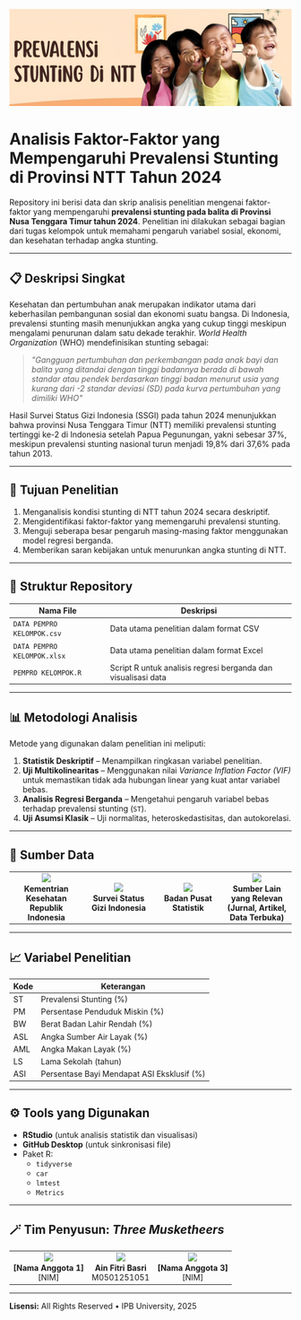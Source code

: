 <p align="center">
  <img src="https://github.com/ainfitribasri/KELOMPOK-6/blob/main/Foto/canva%20stunting%20(1).jpg" width="800"/>
</p>

# Analisis Faktor-Faktor yang Mempengaruhi Prevalensi Stunting di Provinsi NTT Tahun 2024

Repository ini berisi data dan skrip analisis penelitian mengenai faktor-faktor yang mempengaruhi **prevalensi stunting pada balita di Provinsi Nusa Tenggara Timur tahun 2024**. Penelitian ini dilakukan sebagai bagian dari tugas kelompok untuk memahami pengaruh variabel sosial, ekonomi, dan kesehatan terhadap angka stunting.

---

## 📋 Deskripsi Singkat

Kesehatan dan pertumbuhan anak merupakan indikator utama dari keberhasilan pembangunan sosial dan ekonomi suatu bangsa. Di Indonesia, prevalensi stunting masih menunjukkan angka yang cukup tinggi meskipun mengalami penurunan dalam satu dekade terakhir. _World Health Organization_ (WHO) mendefinisikan stunting sebagai:
> *"Gangguan pertumbuhan dan perkembangan pada anak bayi dan balita yang ditandai dengan tinggi badannya berada di bawah standar atau pendek berdasarkan tinggi badan menurut usia yang kurang dari -2 standar deviasi (SD) pada kurva pertumbuhan yang dimiliki WHO"*

Hasil Survei Status Gizi Indonesia (SSGI) pada tahun 2024 menunjukkan bahwa provinsi Nusa Tenggara Timur (NTT) memiliki prevalensi stunting tertinggi ke-2 di Indonesia setelah Papua Pegunungan, yakni sebesar 37%, meskipun prevalensi stunting nasional turun menjadi 19,8% dari 37,6% pada tahun 2013.

---

## 🎯 Tujuan Penelitian
1. Menganalisis kondisi stunting di NTT tahun 2024 secara deskriptif.  
2. Mengidentifikasi faktor-faktor yang memengaruhi prevalensi stunting.  
3. Menguji seberapa besar pengaruh masing-masing faktor menggunakan model regresi berganda.  
4. Memberikan saran kebijakan untuk menurunkan angka stunting di NTT.

---

## 📂 Struktur Repository
| Nama File | Deskripsi |
|------------|------------|
| `DATA PEMPRO KELOMPOK.csv` | Data utama penelitian dalam format CSV |
| `DATA PEMPRO KELOMPOK.xlsx` | Data utama penelitian dalam format Excel |
| `PEMPRO KELOMPOK.R` | Script R untuk analisis regresi berganda dan visualisasi data |

---

## 📊 Metodologi Analisis
Metode yang digunakan dalam penelitian ini meliputi:
1. **Statistik Deskriptif** – Menampilkan ringkasan variabel penelitian.  
2. **Uji Multikolinearitas** – Menggunakan nilai *Variance Inflation Factor (VIF)* untuk memastikan tidak ada hubungan linear yang kuat antar variabel bebas.  
3. **Analisis Regresi Berganda** – Mengetahui pengaruh variabel bebas terhadap prevalensi stunting (`ST`).  
4. **Uji Asumsi Klasik** – Uji normalitas, heteroskedastisitas, dan autokorelasi.  

---

## 🧾 Sumber Data

<table>
  <tr align="center">
    <td width="150">
      <img src="https://upload.wikimedia.org/wikipedia/commons/9/99/Logo_Badan_Pangan_Nasional.png" width="80px"><br>
      <b>Kementrian Kesehatan Republik Indonesia</b>
    </td>
    <td width="150">
      <img src="https://satudata.go.id/assets/images/satudata-logo.png" width="80px"><br>
      <b>Survei Status Gizi Indonesia</b>
    </td>
    <td width="150">
      <img src="https://upload.wikimedia.org/wikipedia/id/thumb/1/1d/Logo_Badan_Pusat_Statistik_%282020%29.svg/1200px-Logo_Badan_Pusat_Statistik_%282020%29.svg.png" width="80px"><br>
      <b>Badan Pusat Statistik</b>
    </td>
    <td width="150">
      <img src="https://upload.wikimedia.org/wikipedia/commons/3/3f/Economist_Intelligence_Unit_logo.svg" width="80px"><br>
      <b>Sumber Lain yang Relevan<br>(Jurnal, Artikel, Data Terbuka)</b>
    </td>
  </tr>
</table>

---

## 📈 Variabel Penelitian
| Kode | Keterangan |
|------|-------------|
| ST | Prevalensi Stunting (%) |
| PM | Persentase Penduduk Miskin (%) |
| BW | Berat Badan Lahir Rendah (%) |
| ASL | Angka Sumber Air Layak (%) |
| AML | Angka Makan Layak (%) |
| LS | Lama Sekolah (tahun) |
| ASI | Persentase Bayi Mendapat ASI Eksklusif (%) |

---

## ⚙️ Tools yang Digunakan
- **RStudio** (untuk analisis statistik dan visualisasi)
- **GitHub Desktop** (untuk sinkronisasi file)
- Paket R:
  - `tidyverse`
  - `car`
  - `lmtest`
  - `Metrics`

---

## 🪄 Tim Penyusun: _Three Musketheers_

<table>
  <tr align="center">
    <td>
      <img src="https://github.com/USERNAME1.png" width="120px"><br>
      <b>[Nama Anggota 1]</b><br>
      [NIM]
    </td>
    <td>
      <img src="https://github.com/USERNAME2.png" width="120px"><br>
      <b>Ain Fitri Basri</b><br>
      M0501251051
    </td>
    <td>
      <img src="https://github.com/USERNAME3.png" width="120px"><br>
      <b>[Nama Anggota 3]</b><br>
      [NIM]
    </td>
  </tr>
</table>

---

**Lisensi:** All Rights Reserved • IPB University, 2025

